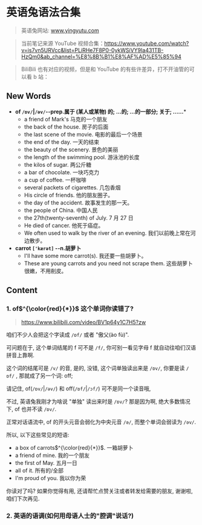 # 英语兔语法合集

> 英语兔网站: www.yingyutu.com

> 当前笔记来源 YouTube 视频合集：https://www.youtube.com/watch?v=is7vn5URVcc&list=PLiRHe7F8P0-0ykWSiVY9Ia431TB-HzQm0&ab_channel=%E8%8B%B1%E8%AF%AD%E5%85%94

> BiliBili 也有对应的视频，但是和 YouTube 的有些许差异，打不开油管的可以看 b 站： 



## New Words

- **of `/ɒv/`|`/əv/`--prep.属于 (某人或某物) 的; ...的; ...的一部分; 关于; ......***
    + a friend of Mark's 马克的一个朋友
    + the back of the house. 房子的后面
    + the last scene of the movie. 电影的最后一个场景
    + the end of the day. 一天的结束
    + the beauty of the scenery. 景色的美丽
    + the length of the swimming pool. 游泳池的长度
    + the kilos of sugar. 两公斤糖
    + a bar of chocolate. 一块巧克力
    + a cup of coffee. 一杯咖啡
    + several packets of cigarettes. 几包香烟
    + His circle of friends. 他的朋友圈子。
    + the day of the accident. 故事发生的那一天。
    + the people of China. 中国人民
    + the 27th(twenty-seventh) of July. 7 月 27 日
    + He died of cancer. 他死于癌症。
    + We often used to walk by the river of an evening.
      我们以前晚上常在河边散步。
- **carrot `['kærət]` --n.胡萝卜**
    + I'll have some more carrot(s). 我还要一些胡萝卜。
    + These are young carrots and you need not scrape them. 这些胡萝卜很嫩，不用削皮。


## Content

### 1. **of$^{\color{red}{*}}$** 这个单词你读错了?
> https://www.bilibili.com/video/BV1p64y1C7H5?zw

咱们不少人会把这个字读成 `/ɒf/` 或者 "傲父(ào fù)".

可问题在于, 这个单词结尾的 f 可不是 `/f/`, 你可别一看见字母 f 就自动往咱们汉语拼音上靠啊.

这个词的结尾可是 `/v/` 的音, 是的, 没错, 这个词单独读出来是 `/ɒv/`, 你要是读 `/ɒf/` , 那就成了另一个词: off;

请记住, of(`/ɒv/`|`/əv/`) 和 off(`/ɒf/`|`/ɔf/`) 可不是同一个读音哦,

不过, 英语兔我刚才为啥说 "单独" 读出来时是 `/ɒv/`? 那是因为啊, 绝大多数情况下, of 也并不读 `/ɒv/`.

正常对话语流中, of 的开头元音会弱化为中央元音 `/ə/`, 而整个单词会弱读为 `/əv/`.

所以, 以下这些常见的短语:
- a box of carrots$^{\color{red}{*}}$. 一箱胡萝卜
- a friend of mine. 我的一个朋友
- the first of May. 五月一日
- all of it. 所有的/全部
- I'm proud of you. 我以你为荣

你读对了吗? 如果你觉得有用, 还请帮忙点赞关注或者转发给需要的朋友, 谢谢啦, 咱们下次再见.





### 2. 英语的语调(如何用母语人士的"腔调"说话?)
